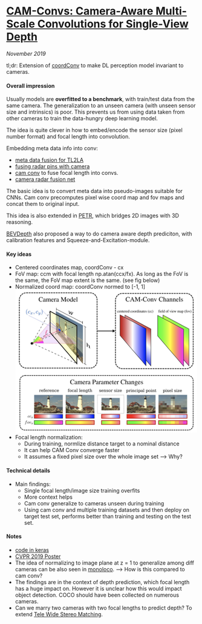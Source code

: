 # [CAM-Convs: Camera-Aware Multi-Scale Convolutions for Single-View Depth](https://arxiv.org/abs/1904.02028)

_November 2019_

tl;dr: Extension of [coordConv](coord_conv.md) to make DL perception model invariant to cameras.

#### Overall impression
Usually models are **overfitted to a benchmark**, with train/test data from the same camera. The generalization to an unseen camera (with unseen sensor size and intrinsics) is poor. This prevents us from using data taken from other cameras to train the data-hungry deep learning model.

The idea is quite clever in how to embed/encode the sensor size (pixel number format) and focal length into convolution.

Embedding meta data info into conv:

- [meta data fusion for TL2LA](deep_lane_association.md)
- [fusing radar pins with camera](distant_object_radar.md)
- [cam conv](cam_conv.md) to fuse focal length into convs.
- [camera radar fusion net](crf_net.md)

The basic idea is to convert meta data into pseudo-images suitable for CNNs. Cam conv precomputes pixel wise coord map and fov maps and concat them to original input.

This idea is also extended in [PETR](petr.md), which bridges 2D images with 3D reasoning.

[BEVDepth](bevdepth.md) also proposed a way to do camera aware depth prediciton, with calibration features and Squeeze-and-Excitation-module.

#### Key ideas
- Centered coordinates map, coordConv - cx
- FoV map: ccm with focal length np.atan(ccx/fx). As long as the FoV is the same, the FoV map extent is the same. (see fig below)
- Normalized coord map: coordConv normed to [-1, 1]
![](../assets/images/cam_conv.jpg)
- Focal length normalization: 
	- During training, normlize distance target to a nominal distance
	- It can help CAM Conv converge faster
	- It assumes a fixed pixel size over the whole image set --> Why?

#### Technical details
- Main findings:
	- Single focal length/image size training overfits
	- More context helps
	- Cam conv generalize to cameras unseen during training
	- Using cam conv and multiple training datasets and then deploy on target test set, performs better than training and testing on the test set.

#### Notes
- [code in keras](https://github.com/jmfacil/camconvs/blob/master/python/CAM/blocks/camconvs_keras.py)
- [CVPR 2019 Poster](https://lmb.informatik.uni-freiburg.de/Publications/2019/ZUB19/poster-camconvs.pdf)
- The idea of normalizing to image plane at z = 1 to generalize among diff cameras can be also seen in [monoloco](monoloco.md). --> How is this compared to cam conv?
- The findings are in the context of depth prediction, which focal length has a huge impact on. However it is unclear how this would impact object detection. COCO should have been collected on numerous cameras.
- Can we marry two cameras with two focal lengths to predict depth? To extend [Tele Wide Stereo Matching](twsm_net.md).